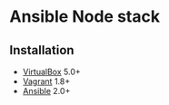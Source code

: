 # Ansible Node stack

Installation
------------
* [VirtualBox](https://www.virtualbox.org/wiki/Downloads) 5.0+
* [Vagrant](https://www.vagrantup.com/downloads.html) 1.8+
* [Ansible](http://docs.ansible.com/ansible/intro_installation.html) 2.0+